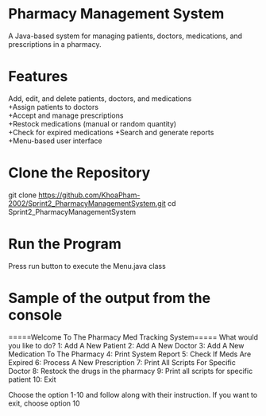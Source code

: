 # Pharmacy Management System
A Java-based system for managing patients, doctors, medications, and prescriptions in a pharmacy.

# Features
Add, edit, and delete patients, doctors, and medications  
+Assign patients to doctors  
+Accept and manage prescriptions  
+Restock medications (manual or random quantity)  
+Check for expired medications 
+Search and generate reports  
+Menu-based user interface 

# Clone the Repository
git clone https://github.com/KhoaPham-2002/Sprint2_PharmacyManagementSystem.git
cd Sprint2_PharmacyManagementSystem

# Run the Program
Press run button to execute the Menu.java class

# Sample of the output from the console
=====Welcome To The Pharmacy Med Tracking System=====
What would you like to do?
1: Add A New Patient
2: Add A New Doctor
3: Add A New Medication To The Pharmacy
4: Print System Report
5: Check If Meds Are Expired
6: Process A New Prescription
7: Print All Scripts For Specific Doctor
8: Restock the drugs in the pharmacy
9: Print all scripts for specific patient
10: Exit

Choose the option 1-10 and follow along with their instruction. If you want to exit, choose option 10


